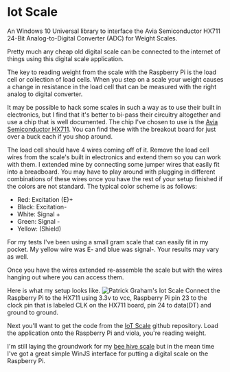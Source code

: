 # Iot Scale
An Windows 10 Universal library to interface the Avia Semiconductor HX711 24-Bit Analog-to-Digital Converter (ADC) for Weight Scales.

Pretty much any cheap old digital scale can be connected to the internet of things using this digital scale application.

The key to reading weight from the scale with the Raspberry Pi is the load cell or collection of load cells. When you step on a scale your weight causes a change in resistance in the load cell that can be measured with the right analog to digital converter.

It may be possible to hack some scales in such a way as to use their built in electronics, but I find that it's better to bi-pass their circuitry altogether and use a chip that is well documented. The chip I've chosen to use is the [Avia Semiconductor HX711](https://cdn.sparkfun.com/datasheets/Sensors/ForceFlex/hx711_english.pdf). You can find these with the breakout board for just over a buck each if you shop around.

The load cell should have 4 wires coming off of it. Remove the load cell wires from the scale's built in electronics and extend them so you can work with them. I extended mine by connecting some jumper wires that easily fit into a breadboard. You may have to play around with plugging in different combinations of these wires once you have the rest of your setup finished if the colors are not standard. The typical color scheme is as follows:

* Red: Excitation (E)+
* Black: Excitation-
* White: Signal +
* Green: Signal -
* Yellow: (Shield)

For my tests I've been using a small gram scale that can easily fit in my pocket. My yellow wire was E- and blue was signal-. Your results may vary as well. 

Once you have the wires extended re-assemble the scale but with the wires hanging out where you can access them. 

Here is what my setup looks like.
![Patrick Graham's Iot Scale](http://graham.tech/content/images/2016/03/20160229_101241-1.jpg)
Connect the Raspberry Pi to the HX711 using 3.3v to vcc, Raspberry Pi pin 23 to the clock pin that is labeled CLK on the HX711 board, pin 24 to data(DT) and ground to ground. 

Next you'll want to get the code from the [IoT Scale](https://github.com/Pabreetzio/IotScale) github repository. Load the application onto the Raspberry Pi and viola, you're reading weight. 

I'm still laying the groundwork for my [bee hive scale](http://graham.tech/hive-scale) but in the mean time I've got a great simple WinJS interface for putting a digital scale on the Raspberry Pi.
